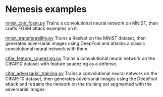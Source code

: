 # Nemesis examples

[mnist_cnn_fgsm.py](mnist_cnn_fgsm.py)
Trains a convolutional neural network on MNIST, then crafts FGSM attack examples on it.

[mnist_transferability.py](mnist_transferability.py)
Trains a ResNet on the MNIST dataset, then generates adversarial images using DeepFool
and attacks a classic convolutional neural network with them.

[cifar_feature_squeezing.py](cifar_feature_squeezing.py)
Trains a convolutional neural network on the CIFAR10 dataset with feature squeezing as a defense.

[cifar_adversarial_training.py](cifar_adversarial_training.py)
Trains a convolutional neural network on the CIFAR-10 dataset, then generates adversarial images using the DeepFool attack and retrains the network on the training set augmented with the adversarial images.
